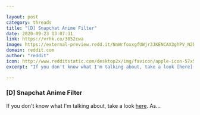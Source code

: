 ```yaml
---

layout: post
category: threads
title: "[D] Snapchat Anime Filter"
date: 2020-09-23 13:07:31
link: https://vrhk.co/3052cwa
image: https://external-preview.redd.it/NnWrfoxxgfUWjr3JKENCAX3ghPV_N2DQ7zaTpSJwKRU.jpg?width=1200&height=628.272251309&auto=webp&crop=1200:628.272251309,smart&s=bea788eb83240bb00bd89db1c97e08c2f0d2894f
domain: reddit.com
author: "reddit"
icon: http://www.redditstatic.com/desktop2x/img/favicon/apple-icon-57x57.png
excerpt: "If you don't know what I'm talking about, take a look [here](<https://comicbook.com/anime/news/snapchat-anime-filter-viral-manga-2020/#10>). As..."

---
```


### [D] Snapchat Anime Filter

If you don't know what I'm talking about, take a look [here](<https://comicbook.com/anime/news/snapchat-anime-filter-viral-manga-2020/#10>). As...
